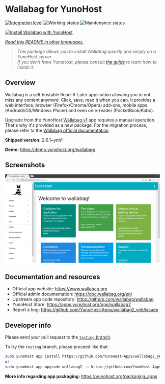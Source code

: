 <!--
N.B.: This README was automatically generated by <https://github.com/YunoHost/apps/tree/master/tools/readme_generator>
It shall NOT be edited by hand.
-->

# Wallabag for YunoHost

[![Integration level](https://dash.yunohost.org/integration/wallabag2.svg)](https://ci-apps.yunohost.org/ci/apps/wallabag2/) ![Working status](https://ci-apps.yunohost.org/ci/badges/wallabag2.status.svg) ![Maintenance status](https://ci-apps.yunohost.org/ci/badges/wallabag2.maintain.svg)

[![Install Wallabag with YunoHost](https://install-app.yunohost.org/install-with-yunohost.svg)](https://install-app.yunohost.org/?app=wallabag2)

*[Read this README in other languages.](./ALL_README.md)*

> *This package allows you to install Wallabag quickly and simply on a YunoHost server.*  
> *If you don't have YunoHost, please consult [the guide](https://yunohost.org/install) to learn how to install it.*

## Overview

Wallabag is a self hostable Read-It-Later application allowing you to not miss any content anymore. Click, save, read it when you can.
It provides a web interface, browser (Firefox/Chrome/Opera) add-ons, mobile apps (Android/iOS/Windows Phone) and even on e-reader (PocketBook/Kobo).

Upgrade from the YunoHost [Wallabag v1](https://github.com/YunoHost-Apps/wallabag_ynh) app requires a manual operation. That's why it's provided as a new package. For the migration process, please refer to the [Wallabag official documentation](https://doc.wallabag.org/en/user/import/wallabagv1.html).


**Shipped version:** 2.6.1~ynh1

**Demo:** <https://demo.yunohost.org/wallabag/>

## Screenshots

![Screenshot of Wallabag](./doc/screenshots/screenshot1.webp)

## Documentation and resources

- Official app website: <https://www.wallabag.org>
- Official admin documentation: <https://doc.wallabag.org/en/>
- Upstream app code repository: <https://github.com/wallabag/wallabag>
- YunoHost Store: <https://apps.yunohost.org/app/wallabag2>
- Report a bug: <https://github.com/YunoHost-Apps/wallabag2_ynh/issues>

## Developer info

Please send your pull request to the [`testing` branch](https://github.com/YunoHost-Apps/wallabag2_ynh/tree/testing).

To try the `testing` branch, please proceed like that:

```bash
sudo yunohost app install https://github.com/YunoHost-Apps/wallabag2_ynh/tree/testing --debug
or
sudo yunohost app upgrade wallabag2 -u https://github.com/YunoHost-Apps/wallabag2_ynh/tree/testing --debug
```

**More info regarding app packaging:** <https://yunohost.org/packaging_apps>
